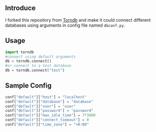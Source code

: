 Introduce                                                                                                                          
---                                                                                      
I forked this repository from [Torndb](https://github.com/bdarnell/torndb) and make it could connect different databases using     arguments in config file named ``dbconf.py``.                                                  

Usage                                                                                          
---                                                                                          
```python                                                                                      
import torndb                                                                                  
#connect using default arguments                                                               
db = torndb.connect()                                                                          
#or connect to a test database                                                                 
db = torndb.connect("test")                                                                    
```                                                                                            

Sample Config                                                                                  
---                                                                                  
```python                                                                                      
conf["default"]["host"] = "localhost"                                                          
conf["default"]["database"] = "database"                                                       
conf["default"]["user"] = "user"                                                               
conf["default"]["password"] = "password"                                                       
conf["default"]["max_idle_time"] = 7*3600                                                      
conf["default"]["connect_timeout"] = 0                                                         
conf["default"]["time_zone"] = "+0:00"                                                         
```
